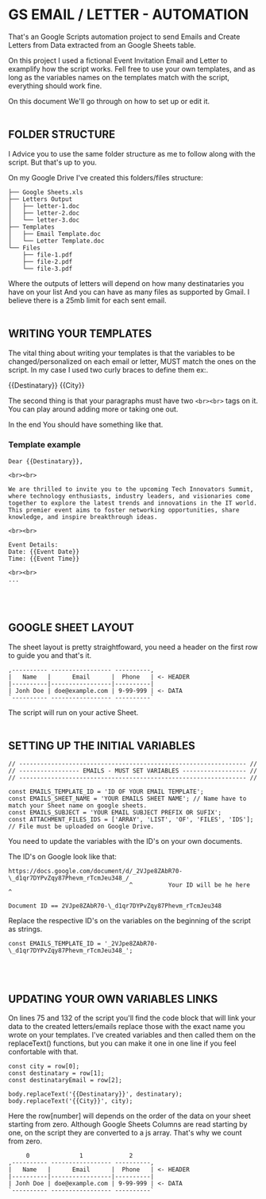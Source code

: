 # GS EMAIL / LETTER - AUTOMATION

That's an Google Scripts automation project to send Emails and Create Letters from Data extracted from an Google Sheets table.

On this project I used a fictional Event Invitation Email and Letter to examplify how the script works.
Fell free to use your own templates, and as long as the variables names on the templates match with the script, everything should work fine.

On this document We'll go through on how to set up or edit it.
<br><br>

## FOLDER STRUCTURE

I Advice you to use the same folder structure as me to follow along with the script. But that's up to you.

On my Google Drive I've created this folders/files structure:

```
├── Google Sheets.xls
├── Letters Output
│   ├── letter-1.doc
│   ├── letter-2.doc
│   └── letter-3.doc
├── Templates
│   ├── Email Template.doc
│   └── Letter Template.doc
└── Files
    ├── file-1.pdf
    ├── file-2.pdf
    └── file-3.pdf
```

Where the outputs of letters will depend on how many destinataries you have on your list
And you can have as many files as supported by Gmail.
I believe there is a 25mb limit for each sent email.
<br><br>

## WRITING YOUR TEMPLATES

The vital thing about writing your templates is that the variables to be changed/personalized on each email or letter,
MUST match the ones on the script. In my case I used two curly braces to define them
ex:.

{{Destinatary}}
{{City}}

The second thing is that your paragraphs must have two `<br><br>` tags on it. You can play around adding more or taking one out.

In the end You should have something like that.

### Template example

```
Dear {{Destinatary}},

<br><br>

We are thrilled to invite you to the upcoming Tech Innovators Summit, where technology enthusiasts, industry leaders, and visionaries come together to explore the latest trends and innovations in the IT world. This premier event aims to foster networking opportunities, share knowledge, and inspire breakthrough ideas.

<br><br>

Event Details:
Date: {{Event Date}}
Time: {{Event Time}}

<br><br>
...
```

<br><br>

## GOOGLE SHEET LAYOUT

The sheet layout is pretty straightfoward, you need a header on the first row to guide you and that's it.

```
,---------- ----------------- ----------,
|   Name   |      Email      |  Phone   | <- HEADER
|----------|-----------------|----------|
| Jonh Doe | doe@example.com | 9-99-999 | <- DATA
`---------- ----------------- ----------`
```

The script will run on your active Sheet.
<br><br>

## SETTING UP THE INITIAL VARIABLES

```
// ---------------------------------------------------------------- //
// ----------------- EMAILS - MUST SET VARIABLES ------------------ //
// ---------------------------------------------------------------- //

const EMAILS_TEMPLATE_ID = 'ID OF YOUR EMAIL TEMPLATE';
const EMAILS_SHEET_NAME = 'YOUR EMAILS SHEET NAME'; // Name have to match your Sheet name on google sheets.
const EMAILS_SUBJECT = 'YOUR EMAIL SUBJECT PREFIX OR SUFIX';
const ATTACHMENT_FILES_IDS = ['ARRAY', 'LIST', 'OF', 'FILES', 'IDS']; // File must be uploaded on Google Drive.
```

You need to update the variables with the ID's on your own documents.

The ID's on Google look like that:

```
https://docs.google.com/document/d/_2VJpe8ZAbR70-\_d1qr7DYPvZqy87Phevm_rTcmJeu348_/
                                  ^          Your ID will be he here              ^

Document ID == 2VJpe8ZAbR70-\_d1qr7DYPvZqy87Phevm_rTcmJeu348

```

Replace the respective ID's on the variables on the beginning of the script as strings.

```
const EMAILS_TEMPLATE_ID = '_2VJpe8ZAbR70-\_d1qr7DYPvZqy87Phevm_rTcmJeu348_';
```

<br><br>

## UPDATING YOUR OWN VARIABLES LINKS

On lines 75 and 132 of the script you'll find the code block that will link your data to the created letters/emails
replace those with the exact name you wrote on your templates. I've created variables and then called them on the replaceText() functions, but you can make it one in one line if you feel confortable with that.

```
const city = row[0];
const destinatary = row[1];
const destinataryEmail = row[2];

body.replaceText('{{Destinatary}}', destinatary);
body.replaceText('{{City}}', city);
```

Here the row[number] will depends on the order of the data on your sheet starting from zero.
Although Google Sheets Columns are read starting by one, on the script they are converted to a js array. That's why we count from zero.

```
     0              1             2
,---------- ----------------- ----------,
|   Name   |      Email      |  Phone   | <- HEADER
|----------|-----------------|----------|
| Jonh Doe | doe@example.com | 9-99-999 | <- DATA
`---------- ----------------- ----------`
```
